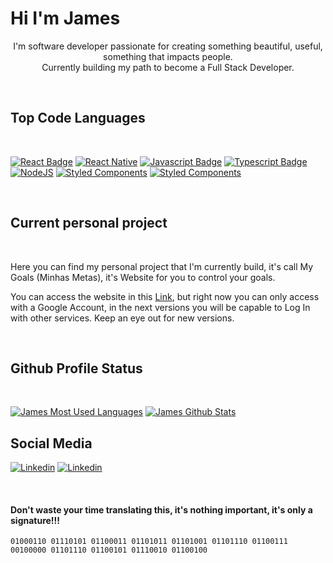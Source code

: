 # Hi I'm James

<p align='center'>
I'm software developer passionate for creating something beautiful, useful, something that impacts people.
</br>
Currently building my path to become a Full Stack Developer.
</p>
</br>

## Top Code Languages

</br>

[![React Badge](https://img.shields.io/badge/-React-61DBFB?style=for-the-badge&labelColor=black&logo=react&logoColor=61DBFB)](#)
[![React Native](https://img.shields.io/badge/React_Native-61DBFA?style=for-the-badge&labelColor=black&logo=react&logoColor=61DBFB)](#)
[![Javascript Badge](https://img.shields.io/badge/-Javascript-F0DB4F?style=for-the-badge&labelColor=black&logo=javascript&logoColor=F0DB4F)](#) [![Typescript Badge](https://img.shields.io/badge/-Typescript-007acc?style=for-the-badge&labelColor=black&logo=typescript&logoColor=007acc)](#) [![NodeJS](https://img.shields.io/badge/-Nodejs-3C873A?style=for-the-badge&labelColor=black&logo=node.js&logoColor=3C873A)](#)
[![Styled Components](https://img.shields.io/badge/styled--components-DB7093?style=for-the-badge&labelColor=black&logo=styled-components&logoColor=white)](#)
[![Styled Components](https://img.shields.io/badge/Chakra--UI-319795?style=for-the-badge&labelColor=black&logo=chakra-ui&logoColor=white)](#)

</br>

## Current personal project

</br>

Here you can find my personal project that I'm currently build, it's call My Goals (Minhas Metas), it's Website for you to control your goals.

You can access the website in this [Link](https://mygoals.vercel.app/), but right now you can only access with a Google Account, in the next versions you will be capable to Log In with other services. Keep an eye out for new versions.

</br>

## Github Profile Status

</br>

[![James Most Used Languages](https://github-readme-stats.vercel.app/api/top-langs/?username=jamesjlv&layout=compact&langs_count=7&theme=dracula)](https://github.com/jamesjlv)
[![James Github Stats](https://github-readme-stats.vercel.app/api?username=jamesjlv&hide=contribs,prs&theme=dracula)](https://github.com/jamesjlv)

## Social Media

[![Linkedin](https://img.shields.io/badge/LinkedIn-0077B5?style=for-the-badge&labelColor=black&&logo=linkedin&logoColor=white)](https://www.linkedin.com/in/james-leal-vieira-24436a115/)
[![Linkedin](https://img.shields.io/badge/Gmail-D14836?style=for-the-badge&labelColor=black&&logo=gmail&logoColor=white)](mailto:james.leal2@gmail.com)

</br>

#### Don't waste your time translating this, it's nothing important, it's only a signature!!!

`01000110 01110101 01100011 01101011 01101001 01101110 01100111 00100000 01101110 01100101 01110010 01100100`
